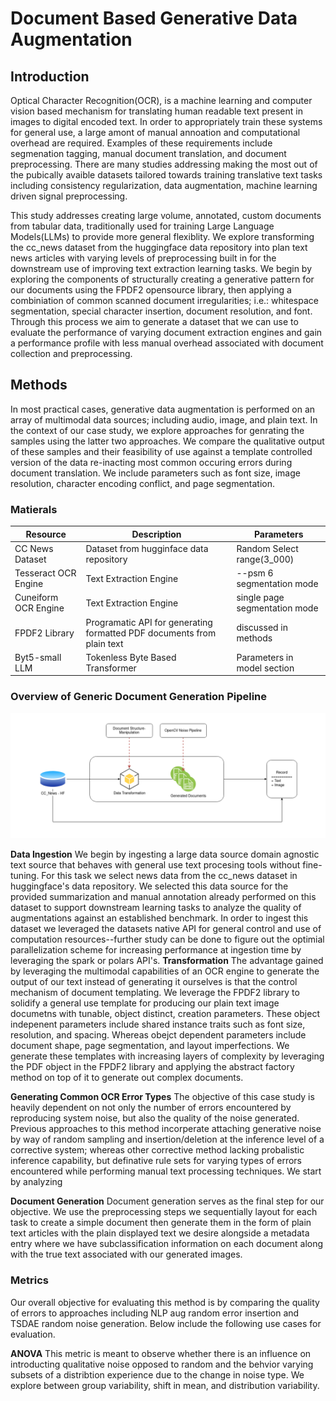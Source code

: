 # Document Based Generative Data Augmentation

## Introduction
Optical Character Recognition(OCR), is a machine learning and computer vision based mechanism for translating human readable text present in images to digital encoded text. In order to appropriately train these systems for general use, a large amont of manual annoation and computational overhead are required. Examples of these requirements include segmenation tagging, manual document translation, and document preprocessing. There are many studies addressing making the most out of the pubically avaible datasets tailored towards training translative text tasks including consistency regularization, data augmentation, machine learning driven signal preprocessing. 

This study addresses creating large volume, annotated, custom documents from tabular data, traditionally used for training Large Language Models(LLMs) to provide more general flexiblity. We explore transforming the cc_news dataset from the huggingface data repository into plan text news articles with varying levels of preprocessing built in for the downstream use of improving text extraction learning tasks. We begin by exploring the components of structurally creating a generative pattern for our documents using the FPDF2 opensource library, then applying a combiniation of common scanned document irregularities; i.e.: whitespace segmentation, special character insertion, document resolution, and font. Through this process we aim to generate a dataset that we can use to evaluate the performance of varying document extraction engines and gain a performance profile with less manual overhead associated with document collection and preprocessing.

## Methods

In most practical cases, generative data augmentation is performed on an array of multimodal data sources; including audio, image, and plain text. In the context of our case study, we explore approaches for genrating the samples using the latter two approaches. We compare the qualitative output of these samples and their feasibility of use against a template controlled version of the data re-inacting most common occuring errors during document translation. We include parameters such as font size, image resolution, character encoding conflict, and page segmentation.
 
### Matierals
 
| Resource      | Description | Parameters |  
| ----------- | ----------- | ----------- | 
| CC News Dataset| Dataset from hugginface data repository| Random Select range(3_000)| 
| Tesseract OCR Engine |Text Extraction Engine| --psm 6 segmentation mode |
|Cuneiform OCR Engine| Text Extraction Engine| single page segmentation mode |
|FPDF2 Library| Programatic API for generating formatted PDF documents from plain text| discussed in methods |
|Byt5-small LLM| Tokenless Byte Based Transformer| Parameters in model section| 
### Overview of Generic Document Generation Pipeline


![cc_news.png](docs/cc_news.png)


**Data Ingestion**
We begin by ingesting a large data source domain agnostic text source that behaves with general use text procesing tools without fine-tuning. For this task we select news data from the cc_news dataset in huggingface's data  repository. We selected this data source for the provided summarization and manual annotation already performed on this dataset to support downstream learning tasks to analyze the quality of augmentations against an established benchmark. In order to ingest this dataset we leveraged the datasets native API for general control and use of computation resources--further study can be done to figure out the optimial parallelization scheme for increasing performance at ingestion time by leveraging the spark or polars API's.
**Transformation**
The advantage gained by leveraging the multimodal capabilities of an OCR engine to generate the output of our text instead of generating it ourselves is that the control mechanism of document templating. We leverage the FPDF2 library to solidify a general use template for producing our plain text image documetns with tunable,  object distinct,  creation parameters. These object indepenent parameters include shared instance traits such as font size, resolution, and spacing. Whereas obejct dependent parameters include document shape,  page segmentation, and layout imperfections. We generate these templates with increasing layers of complexity by leveraging the PDF object in the FPDF2 library and applying the abstract factory method on top of it to generate out complex documents.

**Generating Common OCR Error Types**
The objective of this case study is heavily dependent on not only the number of errors encountered by reproducing system noise, but also the quality of the noise generated. Previous approaches to this method incorperate attaching generative noise by way of random sampling and insertion/deletion at the inference level of a corrective system; whereas other corrective method lacking probalistic inference capability, but definative rule sets for varying types of errors encountered while performing manual text processing techniques. We start by analyzing

**Document Generation**
Document generation serves as the final step for our objective. We use the preprocessing steps we sequentially layout for each task to create a simple document then generate them in the form of plain text articles with the plain displayed text we desire alongside a metadata entry where we have subclassification information on each document along with the true text associated with our generated images.

### Metrics
Our overall objective for evaluating this method is by comparing the quality of errors to approaches including NLP aug random error insertion and TSDAE random noise generation. Below include the following use cases for evaluation.

**ANOVA**
This metric is meant to observe whether there is an influence on introducting qualitative noise opposed to random and the behvior varying subsets of a distribtion experience due to the change in noise type. We explore between group variability, shift in mean, and distribution variability. 